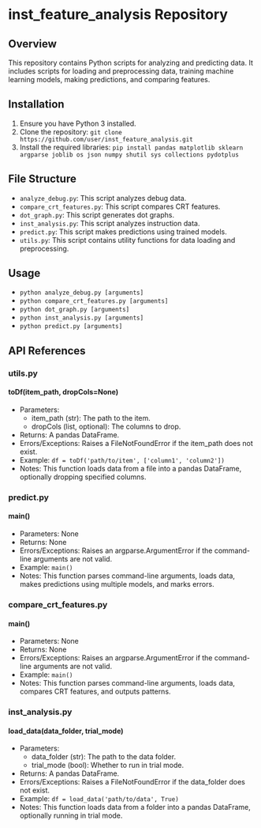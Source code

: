 # inst_feature_analysis Repository

## Overview

This repository contains Python scripts for analyzing and predicting data. It includes scripts for loading and preprocessing data, training machine learning models, making predictions, and comparing features.

## Installation

1. Ensure you have Python 3 installed.
2. Clone the repository: `git clone https://github.com/user/inst_feature_analysis.git`
3. Install the required libraries: `pip install pandas matplotlib sklearn argparse joblib os json numpy shutil sys collections pydotplus`

## File Structure

- `analyze_debug.py`: This script analyzes debug data.
- `compare_crt_features.py`: This script compares CRT features.
- `dot_graph.py`: This script generates dot graphs.
- `inst_analysis.py`: This script analyzes instruction data.
- `predict.py`: This script makes predictions using trained models.
- `utils.py`: This script contains utility functions for data loading and preprocessing.

## Usage

- `python analyze_debug.py [arguments]`
- `python compare_crt_features.py [arguments]`
- `python dot_graph.py [arguments]`
- `python inst_analysis.py [arguments]`
- `python predict.py [arguments]`

## API References

### utils.py

#### toDf(item_path, dropCols=None)

- Parameters:
  - item_path (str): The path to the item.
  - dropCols (list, optional): The columns to drop.
- Returns: A pandas DataFrame.
- Errors/Exceptions: Raises a FileNotFoundError if the item_path does not exist.
- Example: `df = toDf('path/to/item', ['column1', 'column2'])`
- Notes: This function loads data from a file into a pandas DataFrame, optionally dropping specified columns.

### predict.py

#### main()

- Parameters: None
- Returns: None
- Errors/Exceptions: Raises an argparse.ArgumentError if the command-line arguments are not valid.
- Example: `main()`
- Notes: This function parses command-line arguments, loads data, makes predictions using multiple models, and marks errors.

### compare_crt_features.py

#### main()

- Parameters: None
- Returns: None
- Errors/Exceptions: Raises an argparse.ArgumentError if the command-line arguments are not valid.
- Example: `main()`
- Notes: This function parses command-line arguments, loads data, compares CRT features, and outputs patterns.

### inst_analysis.py

#### load_data(data_folder, trial_mode)

- Parameters:
  - data_folder (str): The path to the data folder.
  - trial_mode (bool): Whether to run in trial mode.
- Returns: A pandas DataFrame.
- Errors/Exceptions: Raises a FileNotFoundError if the data_folder does not exist.
- Example: `df = load_data('path/to/data', True)`
- Notes: This function loads data from a folder into a pandas DataFrame, optionally running in trial mode.
